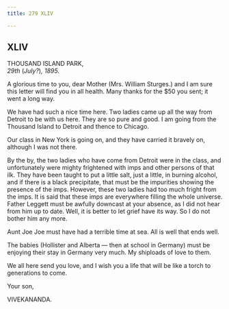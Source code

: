 ```yaml
---
title: 279 XLIV

---
```

  



## XLIV

THOUSAND ISLAND PARK,  
*29th* (*July?*)*, 1895.*

  
A glorious time to you, dear Mother (Mrs. William Sturges.) and I am
sure this letter will find you in all health. Many thanks for the $50
you sent; it went a long way.

We have had such a nice time here. Two ladies came up all the way from
Detroit to be with us here. They are so pure and good. I am going from
the Thousand Island to Detroit and thence to Chicago.

Our class in New York is going on, and they have carried it bravely on,
although I was not there.

By the by, the two ladies who have come from Detroit were in the class,
and unfortunately were mighty frightened with imps and other persons of
that ilk. They have been taught to put a little salt, just a little, in
burning alcohol, and if there is a black precipitate, that must be the
impurities showing the presence of the imps. However, these two ladies
had too much fright from the imps. It is said that these imps are
everywhere filling the whole universe. Father Leggett must be awfully
downcast at your absence, as I did not hear from him up to date. Well,
it is better to let grief have its way. So I do not bother him any more.

Aunt Joe Joe must have had a terrible time at sea. All is well that ends
well.

The babies (Hollister and Alberta — then at school in Germany) must be
enjoying their stay in Germany very much. My shiploads of love to them.

We all here send you love, and I wish you a life that will be like a
torch to generations to come.

Your son,

VIVEKANANDA.